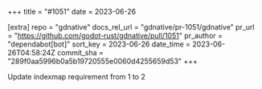 +++
title = "#1051"
date = 2023-06-26

[extra]
repo = "gdnative"
docs_rel_url = "gdnative/pr-1051/gdnative"
pr_url = "https://github.com/godot-rust/gdnative/pull/1051"
pr_author = "dependabot[bot]"
sort_key = 2023-06-26
date_time = 2023-06-26T04:58:24Z
commit_sha = "289f0aa5996b0a5b19720555e0060d4255659d53"
+++

Update indexmap requirement from 1 to 2
